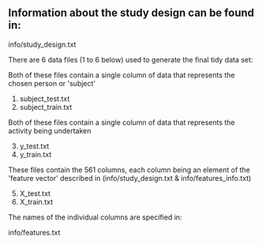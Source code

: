 ## Information about the study design can be found in:

info/study_design.txt

There are 6 data files (1 to 6 below) used to generate the final tidy data set:

Both of these files contain a single column of data that represents the chosen person or 'subject'

1. subject_test.txt
2. subject_train.txt

Both of these files contain a single column of data that represents the activity being undertaken

3. y_test.txt
4. y_train.txt

These files contain the 561 columns, each column being an element of the 'feature vector' described in (info/study_design.txt & info/features_info.txt)

5. X_test.txt
6. X_train.txt

The names of the individual columns are specified in:

info/features.txt
